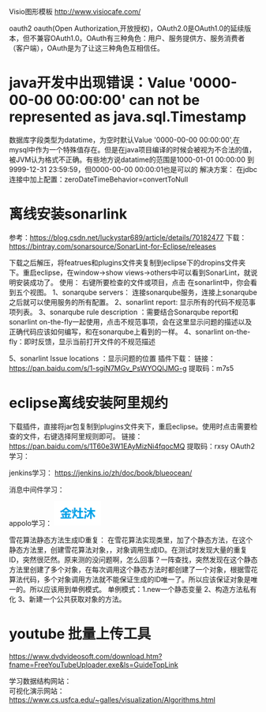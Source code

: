 Visio图形模板
http://www.visiocafe.com/

oauth2
oauth(Open Authorization,开放授权)，OAuth2.0是OAuth1.0的延续版本，但不兼容OAuth1.0。OAuth有三种角色：用户、服务提供方、服务消费者（客户端），OAuth是为了让这三种角色互相信任。
# java开发中出现错误：Value '0000-00-00 00:00:00' can not be represented as java.sql.Timestamp  
数据库字段类型为datatime，为空时默认Value '0000-00-00 00:00:00',在mysql中作为一个特殊值存在。但是在java项目编译的时候会被视为不合法的值，被JVM认为格式不正确。有些地方说datatime的范围是1000-01-01 00:00:00 到 9999-12-31 23:59:59，但0000-00-00 00:00:01也是可以的
解决方案：
在jdbc连接中加上配置：zeroDateTimeBehavior=convertToNull

# 离线安装sonarlink
参考：https://blog.csdn.net/luckystar689/article/details/70182477
下载： https://bintray.com/sonarsource/SonarLint-for-Eclipse/releases

下载之后解压，将featrues和plugins文件夹复制到eclipse下的dropins文件夹下。重启eclipse，在window->show views->others中可以看到SonarLint，就说明安装成功了。
使用：
右键所要检查的文件或项目，点击
在sonarlint中，你会看到五个视图。
1、sonarqube servers：
连接sonarqube服务，连接上sonarqube之后就可以使用服务的所有配置。
2、sonarlint report: 显示所有的代码不规范事项列表。
3、sonarqube rule description ：需要结合Sonarqube report和 sonarlint on-the-fly一起使用，点击不规范事项，会在这里显示问题的描述以及正确代码应该如何编写，和在sonarqube上看到的一样。
4、sonarlint on-the-fly：即时反馈，显示当前打开文件的不规范描述

5、sonarlint Issue locations ：显示问题的位置
插件下载：
链接：https://pan.baidu.com/s/1-sgiN7MGv_PsWYOQIJMG-g 
提取码：m7s5 

# eclipse离线安装阿里规约
下载插件，直接将jar包复制到plugins文件夹下，重启eclipse。使用时点击需要检查的文件，右键选择阿里规则即可。
链接：https://pan.baidu.com/s/1T60e3W1EAyMizNi4fqocMQ 
提取码：rxsy 
OAuth2学习：

jenkins学习：
https://jenkins.io/zh/doc/book/blueocean/

消息中间件学习：

appolo学习：
![](../basic/image/无标题.png)



雪花算法静态方法生成ID重复：
在雪花算法实现类里，加了个静态方法，在这个静态方法里，创建雪花算法对象，，对象调用生成ID。在测试时发现大量的重复ID，突然很茫然。原来测的没问题啊，怎么回事？一阵查找，突然发现在这个静态方法里创建了多个对象，在每次调用这个静态方法时都创建了一个对象，根据雪花算法代码，多个对象调用方法就不能保证生成的ID唯一了。所以应该保证对象是唯一的。所以应该用到单例模式。
单例模式：1.new一个静态变量 2、构造方法私有化 3、新建一个公共获取对象的方法。

# youtube 批量上传工具
https://www.dvdvideosoft.com/download.htm?fname=FreeYouTubeUploader.exe&ls=GuideTopLink

学习数据结构网站：  
可视化演示网站：  
https://www.cs.usfca.edu/~galles/visualization/Algorithms.html